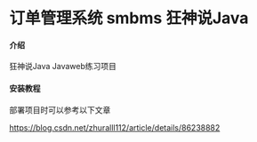 # 订单管理系统 smbms 狂神说Java

#### 介绍
 狂神说Java  Javaweb练习项目

#### 安装教程

部署项目时可以参考以下文章

https://blog.csdn.net/zhuralll112/article/details/86238882
